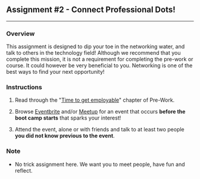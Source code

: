 ## Assignment \#2 - Connect Professional Dots!

---

### Overview

This assignment is designed to dip your toe in the networking water, and talk to others in the technology field! Although we recommend that you complete this mission, it is not a requirement for completing the pre-work or course. It could however be very beneficial to you. Networking is one of the best ways to find your next opportunity!

### Instructions

1. Read through the "[Time to get employable](module-3-time-to-get-employable.md)" chapter of Pre-Work.

2. Browse [Eventbrite](https://www.eventbrite.com/) and/or [Meetup](http://meetup.com/) for an event that occurs **before the boot camp starts** that sparks your interest!

3. Attend the event, alone or with friends and talk to at least two people **you did not know previous to the event**.

### Note

* No trick assignment here. We want you to meet people, have fun and reflect.
